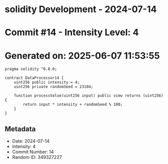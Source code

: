 ﻿# solidity Development - 2024-07-14
# Commit #14 - Intensity Level: 4
# Generated on: 2025-06-07 11:53:55
```solidity
pragma solidity ^0.8.0;

contract DataProcessor14 {
    uint256 public intensity = 4;
    uint256 private randomSeed = 23104;

    function processValue(uint256 input) public view returns (uint256) {
        return input * intensity + randomSeed % 100;
    }
}
```
## Metadata
- Date: 2024-07-14
- Intensity: 4
- Commit Number: 14
- Random ID: 349327227
